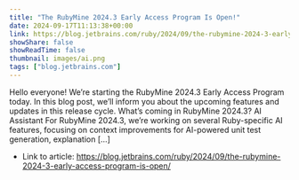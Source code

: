 ```yaml
---
title: "The RubyMine 2024.3 Early Access Program Is Open!"
date: 2024-09-17T11:13:38+00:00
link: https://blog.jetbrains.com/ruby/2024/09/the-rubymine-2024-3-early-access-program-is-open/
showShare: false
showReadTime: false
thumbnail: images/ai.png
tags: ["blog.jetbrains.com"]
---
```

Hello everyone! We’re starting the RubyMine 2024.3 Early Access Program today. In this blog post, we’ll inform you about the upcoming features and updates in this release cycle. What’s coming in RubyMine 2024.3? AI Assistant For RubyMine 2024.3, we’re working on several Ruby-specific AI features, focusing on context improvements for AI-powered unit test generation, explanation […]

- Link to article: https://blog.jetbrains.com/ruby/2024/09/the-rubymine-2024-3-early-access-program-is-open/